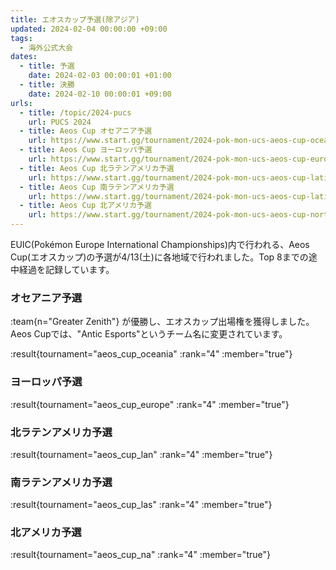 ```yaml
---
title: エオスカップ予選(除アジア)
updated: 2024-02-04 00:00:00 +09:00
tags:
  - 海外公式大会
dates:
  - title: 予選
    date: 2024-02-03 00:00:01 +01:00
  - title: 決勝
    date: 2024-02-10 00:00:01 +09:00
urls:
  - title: /topic/2024-pucs
    url: PUCS 2024
  - title: Aeos Cup オセアニア予選
    url: https://www.start.gg/tournament/2024-pok-mon-ucs-aeos-cup-oceania/details
  - title: Aeos Cup ヨーロッパ予選
    url: https://www.start.gg/tournament/2024-pok-mon-ucs-aeos-cup-europe/details
  - title: Aeos Cup 北ラテンアメリカ予選
    url: https://www.start.gg/tournament/2024-pok-mon-ucs-aeos-cup-latin-america-north/details
  - title: Aeos Cup 南ラテンアメリカ予選
    url: https://www.start.gg/tournament/2024-pok-mon-ucs-aeos-cup-latin-america-south/details
  - title: Aeos Cup 北アメリカ予選
    url: https://www.start.gg/tournament/2024-pok-mon-ucs-aeos-cup-north-america/details
---
```


EUIC(Pokémon Europe International Championships)内で行われる、Aeos Cup(エオスカップ)の予選が4/13(土)に各地域で行われました。Top 8までの途中経過を記録しています。

<!-- more -->

### オセアニア予選

:team{n="Greater Zenith"} が優勝し、エオスカップ出場権を獲得しました。Aeos Cupでは、"Antic Esports"というチーム名に変更されています。

:result{tournament="aeos_cup_oceania" :rank="4" :member="true"}

### ヨーロッパ予選

:result{tournament="aeos_cup_europe" :rank="4" :member="true"}

### 北ラテンアメリカ予選

:result{tournament="aeos_cup_lan" :rank="4" :member="true"}

### 南ラテンアメリカ予選

:result{tournament="aeos_cup_las" :rank="4" :member="true"}

### 北アメリカ予選

:result{tournament="aeos_cup_na" :rank="4" :member="true"}